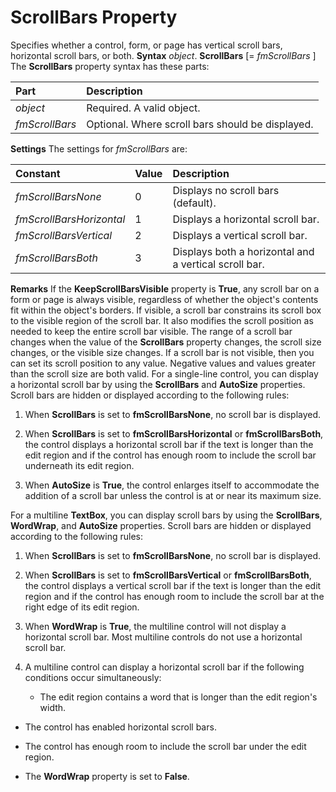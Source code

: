 
# ScrollBars Property



Specifies whether a control, form, or page has vertical scroll bars, horizontal scroll bars, or both.
 **Syntax**
 _object_. **ScrollBars** [= _fmScrollBars_ ]
The  **ScrollBars** property syntax has these parts:


|**Part**|**Description**|
|:-----|:-----|
| _object_|Required. A valid object.|
| _fmScrollBars_|Optional. Where scroll bars should be displayed.|
 **Settings**
The settings for  _fmScrollBars_ are:


|**Constant**|**Value**|**Description**|
|:-----|:-----|:-----|
| _fmScrollBarsNone_|0|Displays no scroll bars (default).|
| _fmScrollBarsHorizontal_|1|Displays a horizontal scroll bar.|
| _fmScrollBarsVertical_|2|Displays a vertical scroll bar.|
| _fmScrollBarsBoth_|3|Displays both a horizontal and a vertical scroll bar.|
 **Remarks**
If the  **KeepScrollBarsVisible** property is **True**, any scroll bar on a form or page is always visible, regardless of whether the object's contents fit within the object's borders.
If visible, a scroll bar constrains its scroll box to the visible region of the scroll bar. It also modifies the scroll position as needed to keep the entire scroll bar visible. The range of a scroll bar changes when the value of the  **ScrollBars** property changes, the scroll size changes, or the visible size changes.
If a scroll bar is not visible, then you can set its scroll position to any value. Negative values and values greater than the scroll size are both valid.
For a single-line control, you can display a horizontal scroll bar by using the  **ScrollBars** and **AutoSize** properties. Scroll bars are hidden or displayed according to the following rules:


1. When  **ScrollBars** is set to **fmScrollBarsNone**, no scroll bar is displayed.
    
2. When  **ScrollBars** is set to **fmScrollBarsHorizontal** or **fmScrollBarsBoth**, the control displays a horizontal scroll bar if the text is longer than the edit region and if the control has enough room to include the scroll bar underneath its edit region.
    
3. When  **AutoSize** is **True**, the control enlarges itself to accommodate the addition of a scroll bar unless the control is at or near its maximum size.
    

For a multiline  **TextBox**, you can display scroll bars by using the **ScrollBars**, **WordWrap**, and **AutoSize** properties. Scroll bars are hidden or displayed according to the following rules:


1. When  **ScrollBars** is set to **fmScrollBarsNone**, no scroll bar is displayed.
    
2. When  **ScrollBars** is set to **fmScrollBarsVertical** or **fmScrollBarsBoth**, the control displays a vertical scroll bar if the text is longer than the edit region and if the control has enough room to include the scroll bar at the right edge of its edit region.
    
3. When  **WordWrap** is **True**, the multiline control will not display a horizontal scroll bar. Most multiline controls do not use a horizontal scroll bar.
    
4. A multiline control can display a horizontal scroll bar if the following conditions occur simultaneously:
    
    
    
      - The edit region contains a word that is longer than the edit region's width.
    
  - The control has enabled horizontal scroll bars.
    
  - The control has enough room to include the scroll bar under the edit region.
    
  - The  **WordWrap** property is set to **False**.
    

    
    

